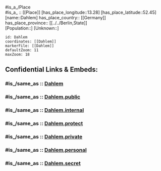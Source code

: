 ﻿---
confidential: public
isDeleted: false
location:
- 52.45
- 13.28
mapmarker: city
mapzoom:
- 7
- 12
SpocWebEntityId: 29701
tags:
- geo/City
type: City
---

#is_a_/Place  
#is_a_ :: [[Place]] 
[has_place_longitude::13.28] 
[has_place_latitude::52.45] 
[name::Dahlem] 
has_place_country:: [[Germany]]  
has_place_province:: [[../../Berlin,State]]  
[Population::] 
[Unknown::] 


```leaflet
id: Dahlem
coordinates: [[Dahlem]] 
markerFile: [[Dahlem]] 
defaultZoom: 11 
maxZoom: 18
```


## Confidential Links & Embeds: 

### #is_/same_as :: [Dahlem](Dahlem.md) 

### #is_/same_as :: [Dahlem.public](/_public/Earth/Continent/Europe/Europe~Central/Germany/Germany~West/State~Berlin/cities~Berlin/Dahlem.public.md) 

### #is_/same_as :: [Dahlem.internal](/_internal/Earth/Continent/Europe/Europe~Central/Germany/Germany~West/State~Berlin/cities~Berlin/Dahlem.internal.md) 

### #is_/same_as :: [Dahlem.protect](/_protect/Earth/Continent/Europe/Europe~Central/Germany/Germany~West/State~Berlin/cities~Berlin/Dahlem.protect.md) 

### #is_/same_as :: [Dahlem.private](/_private/Earth/Continent/Europe/Europe~Central/Germany/Germany~West/State~Berlin/cities~Berlin/Dahlem.private.md) 

### #is_/same_as :: [Dahlem.personal](/_personal/Earth/Continent/Europe/Europe~Central/Germany/Germany~West/State~Berlin/cities~Berlin/Dahlem.personal.md) 

### #is_/same_as :: [Dahlem.secret](/_secret/Earth/Continent/Europe/Europe~Central/Germany/Germany~West/State~Berlin/cities~Berlin/Dahlem.secret.md)

